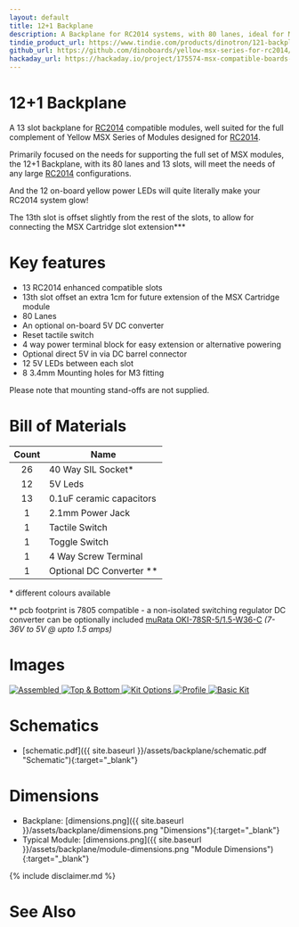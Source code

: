 ```yaml
---
layout: default
title: 12+1 Backplane
description: A Backplane for RC2014 systems, with 80 lanes, ideal for MSX configuration.
tindie_product_url: https://www.tindie.com/products/dinotron/121-backplane-designed-for-rc2014-systems
github_url: https://github.com/dinoboards/yellow-msx-series-for-rc2014/blob/main/backplane/readme.md
hackaday_url: https://hackaday.io/project/175574-msx-compatible-boards-for-rc2014
---
```


# 12+1 Backplane

A 13 slot backplane for [RC2014](https://rc2014.co.uk/) compatible modules, well suited for the full complement of Yellow MSX Series of Modules designed for [RC2014](https://rc2014.co.uk/).

Primarily focused on the needs for supporting the full set of MSX modules, the 12+1 Backplane, with its 80 lanes and 13 slots, will meet the needs of any large [RC2014](https://rc2014.co.uk/) configurations.

And the 12 on-board yellow power LEDs will quite literally make your RC2014 system glow!

The 13th slot is offset slightly from the rest of the slots, to allow for connecting the MSX Cartridge slot extension***

# Key features

* 13 RC2014 enhanced compatible slots
* 13th slot offset an extra 1cm for future extension of the MSX Cartridge module
* 80 Lanes
* An optional on-board 5V DC converter
* Reset tactile switch
* 4 way power terminal block for easy extension or alternative powering
* Optional direct 5V in via DC barrel connector
* 12 5V LEDs between each slot
* 8 3.4mm Mounting holes for M3 fitting

Please note that mounting stand-offs are not supplied.

# Bill of Materials

|Count   | Name                    |
|:------:|-------------------------|
| 26     | 40 Way SIL Socket*       |
| 12     | 5V Leds                 |
| 13     | 0.1uF ceramic capacitors |
| 1      | 2.1mm Power Jack        |
| 1      | Tactile Switch          |
| 1      | Toggle Switch           |
| 1      | 4 Way Screw Terminal    |
| 1      | Optional DC Converter **          |

\* different colours available

\*\* pcb footprint is 7805 compatible - a non-isolated switching regulator DC converter can be optionally included [muRata OKI-78SR-5/1.5-W36-C](https://www.murata.com/products/productdata/8807037992990/oki-78sr.pdf)  *(7-36V to 5V @ upto 1.5 amps)*

# Images

<div class="image-gallery">
  <div class="image-column">
    <a href="{{ site.baseurl }}/assets/backplane/assembled.jpg" target="_blank">
      <img src="{{ site.baseurl }}/assets/backplane/assembled.jpg" alt="Assembled" />
    </a>
    <a href="{{ site.baseurl }}/assets/backplane/top-and-bottom.jpg" target="_blank">
      <img src="{{ site.baseurl }}/assets/backplane/top-and-bottom.jpg" alt="Top & Bottom" />
    </a>
    <a href="{{ site.baseurl }}/assets/backplane/options.jpg" target="_blank">
      <img src="{{ site.baseurl }}/assets/backplane/options.jpg" alt="Kit Options" />
    </a>
    <a href="{{ site.baseurl }}/assets/backplane/profile-powered.jpg" target="_blank">
      <img src="{{ site.baseurl }}/assets/backplane/profile-powered.jpg" alt="Profile" />
    </a>
    <a href="{{ site.baseurl }}/assets/backplane/basic-kit.jpg" target="_blank">
      <img src="{{ site.baseurl }}/assets/backplane/basic-kit.jpg" alt="Basic Kit" />
    </a>
  </div>
</div>

# Schematics

* [schematic.pdf]({{ site.baseurl }}/assets/backplane/schematic.pdf "Schematic"){:target="_blank"}

# Dimensions

* Backplane: [dimensions.png]({{ site.baseurl }}/assets/backplane/dimensions.png "Dimensions"){:target="_blank"}
* Typical Module: [dimensions.png]({{ site.baseurl }}/assets/backplane/module-dimensions.png "Module Dimensions"){:target="_blank"}

{% include disclaimer.md %}

# See Also
